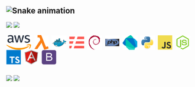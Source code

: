 ## ![Snake animation](https://img.icons8.com/color/64/000000/code.png)
<div>
  <img height="180em" src="https://github-readme-stats.vercel.app/api?username=tiagojorgep&show_icons=true&theme=dark&include_all_commits=true&count_private=true"/>
  <img height="180em" src="https://github-readme-stats.vercel.app/api/top-langs/?username=tiagojorgep&layout=complete&langs_count=7&theme=dark&count_private=true"/>
</div>
<div style="display: inline_block"><br>
  <img align="center" alt="AWS" height="40" width="auto" src="img/aws-2.svg">&nbsp;
  <img align="center" alt="AWS Lambda" height="40" width="auto" src="img/aws-lambda-1.svg">&nbsp;
  <img align="center" alt="Docker" height="40" width="auto"  src="https://raw.githubusercontent.com/devicons/devicon/master/icons/docker/docker-original.svg">&nbsp;
  <img align="center" alt="Serverless" height="40" width="auto" src="img/serverless-icon.svg">&nbsp;
  <img align="center" alt="Debian" height="40" width="auto" src="https://raw.githubusercontent.com/devicons/devicon/master/icons/debian/debian-original.svg">&nbsp;
  <img align="center" alt="PHP" height="40" width="auto" src="https://raw.githubusercontent.com/devicons/devicon/master/icons/php/php-original.svg">&nbsp;
  <img align="center" alt="Dart" height="40" width="auto" src="https://raw.githubusercontent.com/devicons/devicon/master/icons/dart/dart-original.svg">&nbsp;
  <img align="center" alt="Pythoh" height="40" width="auto" src="https://raw.githubusercontent.com/devicons/devicon/master/icons/python/python-original.svg">&nbsp;
  <img align="center" alt="JavaScript" height="40" width="auto" src="https://raw.githubusercontent.com/devicons/devicon/master/icons/javascript/javascript-original.svg">&nbsp;
  <img align="center" alt="NodeJS" height="40" width="auto"  src="https://raw.githubusercontent.com/devicons/devicon/master/icons/nodejs/nodejs-original.svg">&nbsp;
  <img align="center" alt="TypeScript" height="40" width="auto" src="https://raw.githubusercontent.com/devicons/devicon/master/icons/typescript/typescript-original.svg">&nbsp;
  <img align="center" alt="Angular" height="40" width="auto"  src="https://raw.githubusercontent.com/devicons/devicon/master/icons/angularjs/angularjs-original.svg">&nbsp;
  <img align="center" alt="Bootstrap" height="40" width="auto"  src="https://raw.githubusercontent.com/devicons/devicon/master/icons/bootstrap/bootstrap-plain.svg">&nbsp;
</div>
  
  ##
 
<div> 
  <a href="https://www.linkedin.com/in/tiagojorgep/" target="_blank"><img src="https://img.shields.io/badge/-LinkedIn-%230077B5?style=for-the-badge&logo=linkedin&logoColor=white" target="_blank"></a> 
  <a href="https://www.instagram.com/tiagojorgep/" target="_blank"><img src="https://img.shields.io/badge/-Instagram-%23E4405F?style=for-the-badge&logo=instagram&logoColor=white" target="_blank"></a> 
</div>

<!--
**tiagojorgep/tiagojorgep** is a ✨ _special_ ✨ repository because its `README.md` (this file) appears on your GitHub profile.

Here are some ideas to get you started:

- 🔭 I’m currently working on ...
- 🌱 I’m currently learning ...
- 👯 I’m looking to collaborate on ...
- 🤔 I’m looking for help with ...
- 💬 Ask me about ...
- 📫 How to reach me: ...
- 😄 Pronouns: ...
- ⚡ Fun fact: ...
-->
